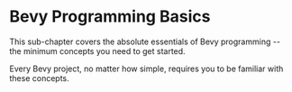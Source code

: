 # Bevy Programming Basics

This sub-chapter covers the absolute essentials of Bevy programming -- the
minimum concepts you need to get started.

Every Bevy project, no matter how simple, requires you to be familiar with these
concepts.
